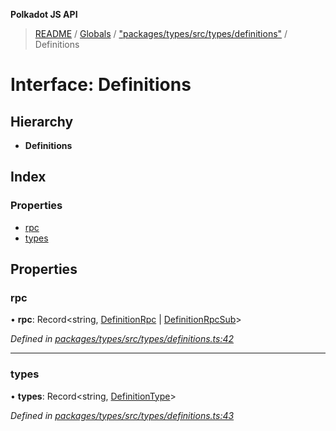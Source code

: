 **Polkadot JS API**

> [README](../README.md) / [Globals](../globals.md) / ["packages/types/src/types/definitions"](../modules/_packages_types_src_types_definitions_.md) / Definitions

# Interface: Definitions

## Hierarchy

* **Definitions**

## Index

### Properties

* [rpc](_packages_types_src_types_definitions_.definitions.md#rpc)
* [types](_packages_types_src_types_definitions_.definitions.md#types)

## Properties

### rpc

•  **rpc**: Record\<string, [DefinitionRpc](_packages_types_src_types_definitions_.definitionrpc.md) \| [DefinitionRpcSub](_packages_types_src_types_definitions_.definitionrpcsub.md)>

*Defined in [packages/types/src/types/definitions.ts:42](https://github.com/polkadot-js/api/blob/0c4cc51f7/packages/types/src/types/definitions.ts#L42)*

___

### types

•  **types**: Record\<string, [DefinitionType](../modules/_packages_types_src_types_definitions_.md#definitiontype)>

*Defined in [packages/types/src/types/definitions.ts:43](https://github.com/polkadot-js/api/blob/0c4cc51f7/packages/types/src/types/definitions.ts#L43)*
